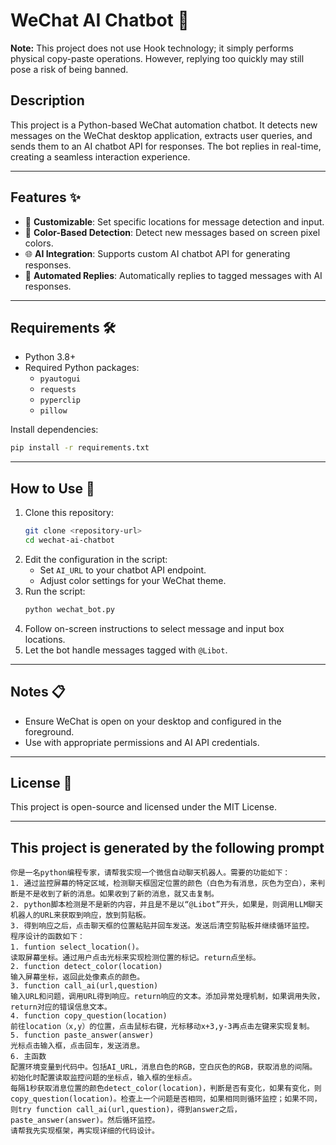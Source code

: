 # WeChat AI Chatbot 🤖

**Note:** This project does not use Hook technology; it simply performs physical copy-paste operations. However, replying too quickly may still pose a risk of being banned.

## Description
This project is a Python-based WeChat automation chatbot. It detects new messages on the WeChat desktop application, extracts user queries, and sends them to an AI chatbot API for responses. The bot replies in real-time, creating a seamless interaction experience.

---

## Features ✨
- 📍 **Customizable**: Set specific locations for message detection and input.
- 🎨 **Color-Based Detection**: Detect new messages based on screen pixel colors.
- 🌐 **AI Integration**: Supports custom AI chatbot API for generating responses.
- 🔄 **Automated Replies**: Automatically replies to tagged messages with AI responses.

---

## Requirements 🛠️
- Python 3.8+
- Required Python packages:
  - `pyautogui`
  - `requests`
  - `pyperclip`
  - `pillow`

Install dependencies:
```bash
pip install -r requirements.txt
```

---

## How to Use 🚀
1. Clone this repository:
   ```bash
   git clone <repository-url>
   cd wechat-ai-chatbot
   ```
2. Edit the configuration in the script:
   - Set `AI_URL` to your chatbot API endpoint.
   - Adjust color settings for your WeChat theme.
3. Run the script:
   ```bash
   python wechat_bot.py
   ```
4. Follow on-screen instructions to select message and input box locations.
5. Let the bot handle messages tagged with `@Libot`.

---

## Notes 📋
- Ensure WeChat is open on your desktop and configured in the foreground.
- Use with appropriate permissions and AI API credentials.

---

## License 📜
This project is open-source and licensed under the MIT License.

---

## This project is generated by the following prompt
```text
你是一名python编程专家，请帮我实现一个微信自动聊天机器人。需要的功能如下：
1. 通过监控屏幕的特定区域，检测聊天框固定位置的颜色（白色为有消息，灰色为空白），来判断是不是收到了新的消息。如果收到了新的消息，就又击复制。
2. python脚本检测是不是新的内容，并且是不是以“@Libot”开头，如果是，则调用LLM聊天机器人的URL来获取到响应，放到剪贴板。
3. 得到响应之后，点击聊天框的位置粘贴并回车发送。发送后清空剪贴板并继续循环监控。
程序设计的函数如下：
1. funtion select_location()。
读取屏幕坐标。通过用户点击光标来实现检测位置的标记。return点坐标。
2. function detect_color(location)
输入屏幕坐标，返回此处像素点的颜色。
3. function call_ai(url,question)
输入URL和问题，调用URL得到响应。return响应的文本。添加异常处理机制，如果调用失败，return对应的错误信息文本。
4. function copy_question(location)
前往location（x,y）的位置，点击鼠标右键，光标移动x+3,y-3再点击左键来实现复制。
5. function paste_answer(answer)
光标点击输入框，点击回车，发送消息。
6. 主函数
配置环境变量到代码中。包括AI_URL，消息白色的RGB，空白灰色的RGB，获取消息的间隔。
初始化时配置读取监控问题的坐标点，输入框的坐标点。
每隔1秒获取消息位置的颜色detect_color(location)，判断是否有变化，如果有变化，则copy_question(location)。检查上一个问题是否相同，如果相同则循环监控；如果不同，则try function call_ai(url,question)，得到answer之后，paste_answer(answer)。然后循环监控。
请帮我先实现框架，再实现详细的代码设计。
```